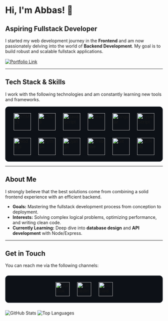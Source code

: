 # Hi, I'm Abbas! 👋

## Aspiring Fullstack Developer

I started my web development journey in the **Frontend** and am now passionately delving into the world of **Backend Development**. My goal is to build robust and scalable fullstack applications.

<div style="margin-top: 16px;">
  <a href="https://abbas-el-mahmoud.com/" target="_blank">
    <img src="https://img.shields.io/badge/My_Portfolio-222222?style=for-the-badge&logo=About.me&logoColor=white" alt="Portfolio Link" />
  </a>
</div>

---

## Tech Stack & Skills

I work with the following technologies and am constantly learning new tools and frameworks.

<div style="display: flex; flex-wrap: wrap; gap: 24px; justify-content: center; background-color: #0d1117; padding: 20px; border-radius: 10px; border: 1px solid #30363d;">
  <img src="https://cdn.jsdelivr.net/gh/devicons/devicon/icons/html5/html5-original.svg" alt="HTML5" width="55" height="55" />
  <img src="https://cdn.jsdelivr.net/gh/devicons/devicon/icons/css3/css3-original.svg" alt="CSS3" width="55" height="55" />
  <img src="https://cdn.jsdelivr.net/gh/devicons/devicon/icons/javascript/javascript-original.svg" alt="JavaScript" width="55" height="55" />
  <img src="https://cdn.jsdelivr.net/gh/devicons/devicon/icons/react/react-original.svg" alt="React" width="55" height="55" />
  <img src="https://cdn.jsdelivr.net/gh/devicons/devicon/icons/angularjs/angularjs-original.svg" alt="Angular" width="55" height="55" />
  <img src="https://cdn.jsdelivr.net/gh/devicons/devicon/icons/typescript/typescript-original.svg" alt="TypeScript" width="55" height="55" />
  <img src="https://cdn.jsdelivr.net/gh/devicons/devicon/icons/nodejs/nodejs-original.svg" alt="Node.js" width="55" height="55" />
  <img src="https://cdn.jsdelivr.net/gh/devicons/devicon/icons/python/python-original.svg" alt="Python" width="55" height="55" />
  <img src="https://cdn.jsdelivr.net/gh/devicons/devicon/icons/django/django-plain.svg" alt="Django" width="55" height="55" />
  <img src="https://cdn.jsdelivr.net/gh/devicons/devicon/icons/firebase/firebase-plain.svg" alt="Firebase" width="55" height="55" />
  <img src="https://cdn.jsdelivr.net/gh/devicons/devicon/icons/git/git-original.svg" alt="Git" width="55" height="55" />
  <img src="https://cdn.jsdelivr.net/gh/devicons/devicon/icons/github/github-original.svg" alt="GitHub" width="55" height="55" />
</div>


---

## About Me

I strongly believe that the best solutions come from combining a solid frontend experience with an efficient backend.

* **Goals:** Mastering the fullstack development process from conception to deployment.
* **Interests:** Solving complex logical problems, optimizing performance, and writing clean code.
* **Currently Learning:** Deep dive into **database design** and **API development** with Node/Express.
---

## Get in Touch

You can reach me via the following channels:

<div style="display: flex; justify-content: center; align-items: center; gap: 24px; background-color: #0d1117; padding: 20px; border-radius: 10px; border: 1px solid #30363d; margin-top: 24px;">
  
  <!-- Outlook / Mail -->
  <a href="mailto:abbas-el-mahmoud@hotmail.com" target="_blank" rel="noopener noreferrer">
    <img src="https://upload.wikimedia.org/wikipedia/commons/4/4e/Microsoft_Outlook_2013-2019_logo.svg" alt="Outlook" width="45" height="45" />
  </a>

  <!-- LinkedIn -->
  <a href="https://www.linkedin.com/in/abbas-el-mahmoud/" target="_blank" rel="noopener noreferrer">
    <img src="https://cdn.jsdelivr.net/gh/devicons/devicon/icons/linkedin/linkedin-original.svg" alt="LinkedIn" width="45" height="45" />
  </a>

  <!-- Discord -->
  <a href="https://discord.com/users/452240519871856650" target="_blank" rel="noopener noreferrer">
    <img src="https://upload.wikimedia.org/wikipedia/commons/9/98/Discord_logo.svg" alt="Discord" width="45" height="45" />
  </a>
</div>



<div style="margin-top: 24px;">
    <img src="https://github-readme-stats.vercel.app/api?username=[YOUR GITHUB USERNAME]&show_icons=true&theme=dark&hide_title=true&hide_border=true" alt="GitHub Stats" />
    <img src="https://github-readme-stats.vercel.app/api/top-langs/?username=[YOUR GITHUB USERNAME]&layout=compact&theme=dark&hide_title=true&hide_border=true" alt="Top Languages" />
</div>
